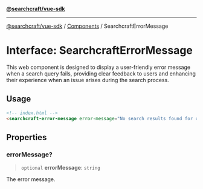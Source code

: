 [**@searchcraft/vue-sdk**](/reference/sdk/js-vue/README.md)

***

[@searchcraft/vue-sdk](/reference/sdk/js-vue/globals.md) / [Components](/reference/sdk/js-vue/namespaces/Components/README.md) / SearchcraftErrorMessage

# Interface: SearchcraftErrorMessage

This web component is designed to display a user-friendly error message when a search query fails, providing clear feedback to users and enhancing their experience when an issue arises during the search process.
## Usage
```html
<!-- index.html -->
<searchcraft-error-message error-message="No search results found for query" />
```

## Properties

### errorMessage?

> `optional` **errorMessage**: `string`

The error message.
